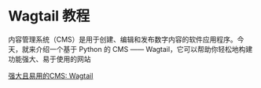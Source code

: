 # Wagtail 教程

<show-structure depth="3"/>

内容管理系统（CMS）是用于创建、编辑和发布数字内容的软件应用程序。今天，就来介绍一个基于 Python 的 CMS —— Wagtail，它可以帮助你轻松地构建功能强大、易于使用的网站

<seealso>
<category ref="ref_docs">
    <a href="https://mp.weixin.qq.com/s/SGWLEf8ErmvTNTg3ROvsAQ">强大且易用的CMS: Wagtail</a>
</category>
<category ref="ref_github">
</category>
<category ref="ref_issues">
</category>
<category ref="ref_hf">
</category>
<category ref="ref_ms">
</category>
</seealso>

